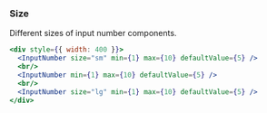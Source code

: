 <demo>

### Size

Different sizes of input number components.

```jsx live
<div style={{ width: 400 }}>
  <InputNumber size="sm" min={1} max={10} defaultValue={5} />
  <br/>
  <InputNumber min={1} max={10} defaultValue={5} />
  <br/>
  <InputNumber size="lg" min={1} max={10} defaultValue={5} />
</div>
```

</demo>
